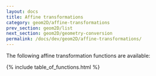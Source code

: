 ```yaml
---
layout: docs
title: Affine transformations
category: geom2D/affine-transformations
prev_section: geom2D/list
next_section: geom2D/geometry-conversion
permalink: /docs/dev/geom2D/affine-transformations/
---
```


The following affine transformation functions are available:

{% include table_of_functions.html %}
